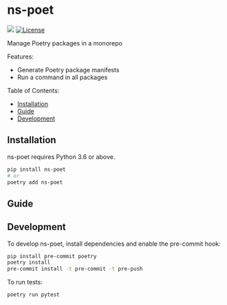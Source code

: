 # ns-poet
[![](https://img.shields.io/pypi/v/ns_poet.svg)](https://pypi.org/pypi/ns_poet/) [![License](https://img.shields.io/badge/License-BSD%203--Clause-blue.svg)](https://opensource.org/licenses/BSD-3-Clause)

Manage Poetry packages in a monorepo

Features:

- Generate Poetry package manifests
- Run a command in all packages

Table of Contents:

- [Installation](#installation)
- [Guide](#guide)
- [Development](#development)

## Installation

ns-poet requires Python 3.6 or above.

```bash
pip install ns-poet
# or
poetry add ns-poet
```

## Guide

<!-- Subsections explaining how to use the package -->

## Development

To develop ns-poet, install dependencies and enable the pre-commit hook:

```bash
pip install pre-commit poetry
poetry install
pre-commit install -t pre-commit -t pre-push
```

To run tests:

```bash
poetry run pytest
```
